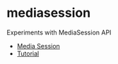 # mediasession
Experiments with MediaSession API


- [Media Session](https://web.dev/articles/media-session)
- [Tutorial](https://blog.google/products/chrome/manage-audio-and-video-in-chrome/)
